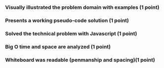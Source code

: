 ### Visually illustrated the problem domain with examples (1 point)
### Presents a working pseudo-code solution (1 point)
### Solved the technical problem with Javascript (1 point)
### Big O time and space are analyzed (1 point)
### Whiteboard was readable (penmanship and spacing)(1 point)
